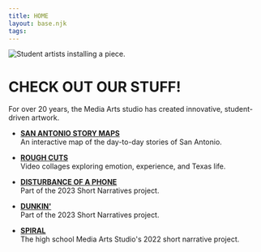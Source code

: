 ```yaml
---
title: HOME
layout: base.njk
tags:
---
```


![Student artists installing a piece.](https://lcyxg23wu9.ufs.sh/f/ADxw1Ms1e9LE18wSLtdBNlpkzOhsWZfbmwUdI9TJgyKvjern)

# CHECK OUT OUR STUFF!

For over 20 years, the Media Arts studio has created innovative, student-driven artwork.

- **[SAN ANTONIO STORY MAPS](/portfolio/wamstorymaps)**  
  An interactive map of the day-to-day stories of San Antonio.

- **[ROUGH CUTS](https://vimeo.com/showcase/10901914?share=copy)**  
  Video collages exploring emotion, experience, and Texas life.

- **[DISTURBANCE OF A PHONE](https://vimeo.com/895082991/)**  
  Part of the 2023 Short Narratives project.

- **[DUNKIN'](https://vimeo.com/895052680)**  
  Part of the 2023 Short Narratives project.

- **[SPIRAL](https://vimeo.com/781628308)**  
  The high school Media Arts Studio's 2022 short narrative project.